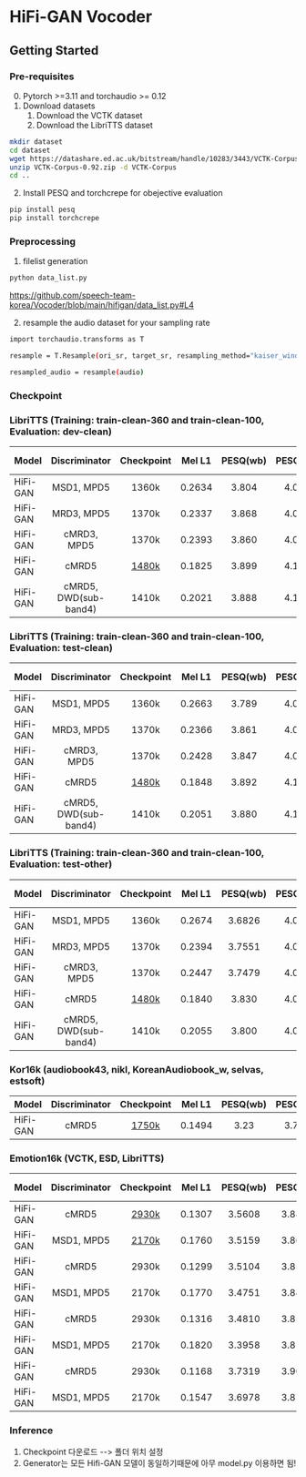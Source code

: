 # HiFi-GAN Vocoder

## Getting Started

### Pre-requisites
0. Pytorch >=3.11 and torchaudio >= 0.12 
1. Download datasets
    1. Download the VCTK dataset
    2. Download the LibriTTS dataset
```sh
mkdir dataset
cd dataset
wget https://datashare.ed.ac.uk/bitstream/handle/10283/3443/VCTK-Corpus-0.92.zip
unzip VCTK-Corpus-0.92.zip -d VCTK-Corpus
cd ..
```
2. Install PESQ and torchcrepe for obejective evaluation
```sh
pip install pesq
pip install torchcrepe

```

### Preprocessing 
1. filelist generation

```sh
python data_list.py
```

https://github.com/speech-team-korea/Vocoder/blob/main/hifigan/data_list.py#L4

2. resample the audio dataset for your sampling rate 

```sh
import torchaudio.transforms as T

resample = T.Resample(ori_sr, target_sr, resampling_method="kaiser_window").cuda(rank) # 미리 선언하기 필수! (속도 차이)

resampled_audio = resample(audio)
```

### Checkpoint

### LibriTTS (Training: train-clean-360 and train-clean-100, Evaluation: dev-clean)

| Model |Discriminator |Checkpoint|Mel L1|PESQ(wb)|PESQ(nb)|Pitch|periodicity|V/UV F1|
|------|:---:|:---:|:---:|:---:|:---:|:---:|:---:|:---:|
| HiFi-GAN | MSD1, MPD5 | 1360k |0.2634|3.804|4.055|22.2893|0.0945|0.9592|
| HiFi-GAN | MRD3, MPD5  |  1370k |0.2337|3.868|4.086|21.1949|0.0933|0.9605|
| HiFi-GAN | cMRD3, MPD5 |  1370k |0.2393|3.860|4.083|20.9583|0.0911|0.9615|
| HiFi-GAN | cMRD5 | [1480k](https://drive.google.com/drive/folders/1VNbHKL9ZRn4B6XZbFRIO6IRTaAo21z8E?usp=sharing)| 0.1825 |3.899|4.115|18.4445|0.0892|0.9632|
| HiFi-GAN | cMRD5, DWD(sub-band4) |  1410k |0.2021|3.888|4.111|19.7590|0.0907|0.9620|

### LibriTTS (Training: train-clean-360 and train-clean-100, Evaluation: test-clean)

| Model |Discriminator |Checkpoint|Mel L1|PESQ(wb)|PESQ(nb)|Pitch|periodicity|V/UV F1|
|------|:---:|:---:|:---:|:---:|:---:|:---:|:---:|:---:|
| HiFi-GAN | MSD1, MPD5 | 1360k |0.2663|3.789|4.051|22.1083|0.0876|0.9630|
| HiFi-GAN | MRD3, MPD5  |  1370k |0.2366|3.861|4.086|20.2745|0.0841|0.9654|
| HiFi-GAN | cMRD3, MPD5 |  1370k |0.2428|3.847|4.082|20.7039|0.0844|0.9653|
| HiFi-GAN | cMRD5 | [1480k](https://drive.google.com/drive/folders/1VNbHKL9ZRn4B6XZbFRIO6IRTaAo21z8E?usp=sharing)| 0.1848 |3.892|4.115|18.4069|0.0821|0.9668|
| HiFi-GAN | cMRD5, DWD(sub-band4) |  1410k |0.2051|3.880|4.109|20.4593|0.0852|0.9665|

### LibriTTS (Training: train-clean-360 and train-clean-100, Evaluation: test-other)

| Model |Discriminator |Checkpoint|Mel L1|PESQ(wb)|PESQ(nb)|Pitch|periodicity|V/UV F1|
|------|:---:|:---:|:---:|:---:|:---:|:---:|:---:|:---:|
| HiFi-GAN | MSD1, MPD5 | 1360k |0.2674|3.6826|4.009|33.9553|0.1076|0.9466|
| HiFi-GAN | MRD3, MPD5  |  1370k |0.2394|3.7551|4.044|29.3802|0.1031|0.9496|
| HiFi-GAN | cMRD3, MPD5 |  1370k |0.2447|3.7479|4.041|26.4522|0.1022|0.9511|
| HiFi-GAN | cMRD5 | [1480k](https://drive.google.com/drive/folders/1VNbHKL9ZRn4B6XZbFRIO6IRTaAo21z8E?usp=sharing)| 0.1840 |3.830|4.095|23.9614|0.0967|0.9548|
| HiFi-GAN | cMRD5, DWD(sub-band4) |  1410k |0.2055|3.800|4.080|25.6886|0.1001|0.9531|

### Kor16k (audiobook43, nikl, KoreanAudiobook_w, selvas, estsoft)

| Model | Discriminator | Checkpoint | Mel L1 | PESQ(wb)| PESQ(nb)|
|------|:---:|:---:|:---:|:---:|:---:|
| HiFi-GAN | cMRD5 | [1750k](https://drive.google.com/drive/folders/1vQw9na0giyRg7RH7l4I4ro4ytCfg-bYw?usp=share_link) |0.1494|3.23|3.722|

### Emotion16k (VCTK, ESD, LibriTTS)

| Model |Discriminator |Checkpoint|Mel L1|PESQ(wb)|PESQ(nb)|Pitch|periodicity|V/UV F1|Evaluation|
|------|:---:|:---:|:---:|:---:|:---:|:---:|:---:|:---:|:---:|
| HiFi-GAN | cMRD5 | [2930k](https://works.do/x4Aom19) |0.1307|3.5608|3.8810|18.6673|0.0882|0.9629|dev-clean|
| HiFi-GAN | MSD1, MPD5 | [2170k](https://works.do/Fsz5dvR) |0.1760|3.5159|3.8625|20.3505|0.0937|0.9599|dev-clean|
| HiFi-GAN | cMRD5 | 2930k |0.1299|3.5104|3.8570|18.2366|0.0818|0.9663|test-clean|
| HiFi-GAN | MSD1, MPD5 | 2170k |0.1770|3.4751|3.8447|21.0014|0.0866|0.9639|test-clean|
| HiFi-GAN | cMRD5 | 2930k |0.1316|3.4810|3.8594|24.2242|0.0961|0.9534|test-other|
| HiFi-GAN | MSD1, MPD5 | 2170k |0.1820|3.3958|3.8148|31.2644|0.1044|0.9480|test-other|
| HiFi-GAN | cMRD5 | 2930k |0.1168|3.7319|3.9022|18.6589|0.0819|0.9637|ESD|
| HiFi-GAN | MSD1, MPD5 | 2170k |0.1547|3.6978|3.8736|20.6303|0.0893|0.9593|ESD|

### Inference

1. Checkpoint 다운로드 --> 폴더 위치 설정
2. Generator는 모든 Hifi-GAN 모델이 동일하기때문에 아무 model.py 이용하면 됨!
